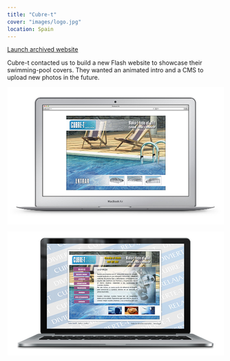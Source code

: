 ```yaml
---
title: "Cubre-t"
cover: "images/logo.jpg"
location: Spain
---
```


<p class="work-links">
<a class="btn icon icon-external" href="http://work.joanmira.com/webs/cubre-t/" target="_blank">Launch archived website</a>
</p>

Cubre-t contacted us to build a new Flash website to showcase their swimming-pool covers. They wanted an animated intro and a CMS to upload new photos in the future.

![](./images/1.jpg)

![](./images/2.jpg)
